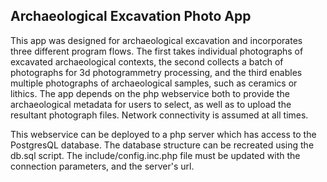 ## Archaeological Excavation Photo App

This app was designed for archaeological excavation and incorporates three different program flows. The first takes individual photographs of excavated archaeological contexts, the second collects a batch of photographs for 3d photogrammetry processing, and the third enables multiple photographs of archaeological samples, such as ceramics or lithics. The app depends on the php webservice both to provide the archaeological metadata for users to select, as well as to upload the resultant photograph files. Network connectivity is assumed at all times.

This webservice can be deployed to a php server which has access to the PostgresQL database.  The database structure can be recreated using the db.sql script. The include/config.inc.php file must be updated with the connection parameters, and the server's url. 